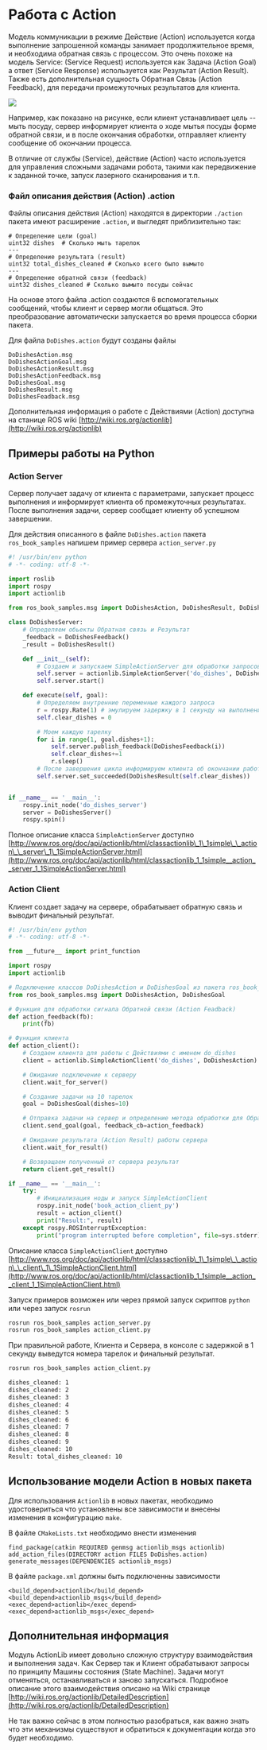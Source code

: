 # Работа с Action

Модель коммуникации в режиме Действие \(Action\) используется когда выполнение запрошенной команды занимает продолжительное время, и необходима обратная связь с процессом. Это очень похоже на модель Service: \(Service Request\) используется как Задача \(Action Goal\) а ответ \(Service Response\) используется как Результат \(Action Result\). Также есть дополнительная сущность Обратная Связь \(Action Feedback\), для передачи промежуточных результатов для клиента.

![](../.gitbook/assets/ros_actions.png)

Например, как показано на рисунке, если клиент устанавливает цель -- мыть посуду, сервер информирует клиента о ходе мытья посуды форме обратной связи, и в после окончания обработки, отправляет клиенту сообщение об окончании процесса.

В отличие от службы \(Service\), действие \(Action\) часто используется для управления сложными задачами робота, такими как передвижение к заданной точке, запуск лазерного сканирования и т.п.

### Файл описания действия \(Action\) .action

Файлы описания действия \(Action\) находятся в директории `./action` пакета имеют расширение `.action`, и выгледят приблизительно так:

```text
# Определение цели (goal)
uint32 dishes  # Сколько мыть тарелок
---
# Определение результата (result)
uint32 total_dishes_cleaned # Сколько всего было вымыто
---
# Определение обратной связи (feedback)
uint32 dishes_cleaned # Сколько вымыто посуды сейчас
```

На основе этого файла .action создаются 6 вспомогательных сообщений, чтобы клиент и сервер могли общаться. Это преобразование автоматически запускается во время процесса сборки пакета.

Для файла `DoDishes.action` будут созданы файлы

```text
DoDishesAction.msg
DoDishesActionGoal.msg
DoDishesActionResult.msg
DoDishesActionFeedback.msg
DoDishesGoal.msg
DoDishesResult.msg
DoDishesFeadback.msg
```

Дополнительная информация о работе с Действиями \(Action\) доступна на станице ROS wiki [http://wiki.ros.org/actionlib](http://wiki.ros.org/actionlib)

## Примеры работы на Python

### Action Server

Сервер получает задачу от клиента с параметрами, запускает процесс выполнения и информирует клиента об промежуточных результатах. После выполнения задачи, сервер сообщает клиенту об успешном завершении.

Для действия описанного в файле `DoDishes.action` пакета `ros_book_samples` напишем пример сервера `action_server.py`

```python
#! /usr/bin/env python
# -*- coding: utf-8 -*-

import roslib
import rospy
import actionlib

from ros_book_samples.msg import DoDishesAction, DoDishesResult, DoDishesFeedback

class DoDishesServer:
    # Определяем обьекты Обратная связь и Результат
    _feedback = DoDishesFeedback()
    _result = DoDishesResult()

    def __init__(self):
        # Создаем и запускаем SimpleActionServer для обработки запросов
        self.server = actionlib.SimpleActionServer('do_dishes', DoDishesAction, self.execute, False)
        self.server.start()

    def execute(self, goal):
        # Определяем внутренние переменные каждого запроса
        r = rospy.Rate(1) # эмулируем задержку в 1 секунду на выполнение
        self.clear_dishes = 0

        # Моем каждую тарелку
        for i in range(1, goal.dishes+1):
            self.server.publish_feedback(DoDishesFeedback(i))
            self.clear_dishes+=1
            r.sleep()
        # После завершения цикла информируем клиента об окончании работы
        self.server.set_succeeded(DoDishesResult(self.clear_dishes))


if __name__ == '__main__':
    rospy.init_node('do_dishes_server')
    server = DoDishesServer()
    rospy.spin()
```

Полное описание класса `SimpleActionServer` доступно [http://www.ros.org/doc/api/actionlib/html/classactionlib\_1\_1simple\_\_action\_\_server\_1\_1SimpleActionServer.html](http://www.ros.org/doc/api/actionlib/html/classactionlib_1_1simple__action__server_1_1SimpleActionServer.html)

### Action Client

Клиент создает задачу на сервере, обрабатывает обратную связь и выводит финальный результат.

```python
#! /usr/bin/env python
# -*- coding: utf-8 -*-

from __future__ import print_function

import rospy
import actionlib

# Подключение классов DoDishesAction и DoDishesGoal из пакета ros_book_samples
from ros_book_samples.msg import DoDishesAction, DoDishesGoal

# Функция для обработки сигнала Обратной связи (Action Feadback)
def action_feedback(fb):
    print(fb)

# Функция клиента
def action_client():
    # Создаем клиента для работы с Действиями с именем do_dishes
    client = actionlib.SimpleActionClient('do_dishes', DoDishesAction)

    # Ожидание подключение к серверу
    client.wait_for_server()

    # Создание задачи на 10 тарелок
    goal = DoDishesGoal(dishes=10)

    # Отправка задачи на сервер и определение метода обработки для Обратной связи (Action Feadback)
    client.send_goal(goal, feedback_cb=action_feedback)

    # Ожидание результата (Action Result) работы сервера
    client.wait_for_result()

    # Возвращаем полученный от сервера результат
    return client.get_result()

if __name__ == '__main__':
    try:
        # Инициализация ноды и запуск SimpleActionClient
        rospy.init_node('book_action_client_py')
        result = action_client()
        print("Result:", result)
    except rospy.ROSInterruptException:
        print("program interrupted before completion", file=sys.stderr)
```

Описание класса `SimpleActionClient` доступно [http://www.ros.org/doc/api/actionlib/html/classactionlib\_1\_1simple\_\_action\_\_client\_1\_1SimpleActionClient.html](http://www.ros.org/doc/api/actionlib/html/classactionlib_1_1simple__action__client_1_1SimpleActionClient.html)

Запуск примеров возможен или через прямой запуск скриптов `python` или через запуск `rosrun`

```bash
rosrun ros_book_samples action_server.py
rosrun ros_book_samples action_client.py
```

При правильной работе, Клиента и Сервера, в консоле с задержкой в 1 секунду выведутся номера тарелок и финальный результат.

```bash
rosrun ros_book_samples action_client.py

dishes_cleaned: 1
dishes_cleaned: 2
dishes_cleaned: 3
dishes_cleaned: 4
dishes_cleaned: 5
dishes_cleaned: 6
dishes_cleaned: 7
dishes_cleaned: 8
dishes_cleaned: 9
dishes_cleaned: 10
Result: total_dishes_cleaned: 10
```

## Использование модели Action в новых пакета

Для использования `Actionlib` в новых пакетах, необходимо удостовериться что установлены все зависимости и внесены изменения в конфигурацию `make`.

В файле `CMakeLists.txt` необходимо внести изменения

```text
find_package(catkin REQUIRED genmsg actionlib_msgs actionlib)
add_action_files(DIRECTORY action FILES DoDishes.action)
generate_messages(DEPENDENCIES actionlib_msgs)
```

В файле `package.xml` должны быть подключенны зависимости

```markup
<build_depend>actionlib</build_depend>
<build_depend>actionlib_msgs</build_depend>
<exec_depend>actionlib</exec_depend>
<exec_depend>actionlib_msgs</exec_depend>
```

## Дополнительная информация

Модуль ActionLib имеет довольно сложную структуру взаимодействия и выполнения задач. Как Сервер так и Клиент обрабатывают запросы по принципу Машины состояния \(State Machine\). Задачи могут отменяться, останавливаться и заново запускаться. Подробное описание этого взаимодействия описано на Wiki странице [http://wiki.ros.org/actionlib/DetailedDescription](http://wiki.ros.org/actionlib/DetailedDescription)

Не так важно сейчас в этом полностью разобраться, как важно знать что эти механизмы существуют и обратиться к документации когда это будет необходимо.

